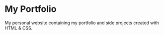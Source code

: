 # My Portfolio
My personal website containing my portfolio and side projects created with HTML & CSS.
